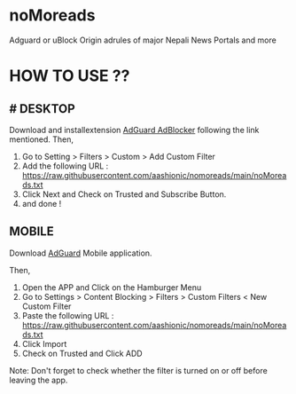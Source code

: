 # noMoreads
Adguard or uBlock Origin adrules of major Nepali News Portals and more

# HOW TO USE ??
## # DESKTOP 
Download and installextension [AdGuard AdBlocker](https://chrome.google.com/webstore/detail/adguard-adblocker/bgnkhhnnamicmpeenaelnjfhikgbkllg) following the link mentioned.
Then, 
1. Go to Setting > Filters > Custom > Add Custom Filter 
2. Add the following URL : https://raw.githubusercontent.com/aashionic/nomoreads/main/noMoreads.txt
3. Click Next and Check on Trusted and Subscribe Button.
4. and done !


## MOBILE
Download [AdGuard](https://download.adguard.com/d/18672/adguard.apk) Mobile application.

Then, 
1. Open the APP and Click on the Hamburger Menu
2. Go to Settings > Content Blocking > Filters > Custom Filters < New Custom Filter
3. Paste the following URL : https://raw.githubusercontent.com/aashionic/nomoreads/main/noMoreads.txt
4. Click Import
5. Check on Trusted and Click ADD

Note: Don't forget to check whether the filter is turned on or off before leaving the app.
